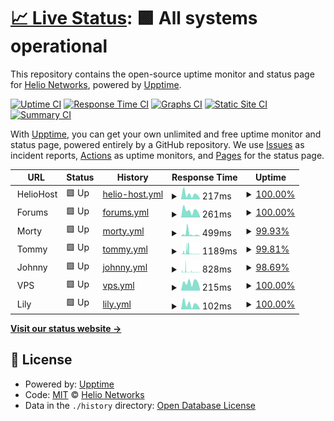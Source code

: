 # [📈 Live Status](https://status.heliohost.org): <!--live status--> **🟩 All systems operational**

This repository contains the open-source uptime monitor and status page for [Helio Networks](https://heliohost.org), powered by [Upptime](https://github.com/upptime/upptime).

[![Uptime CI](https://github.com/helionetworks/status/workflows/Uptime%20CI/badge.svg)](https://github.com/helionetworks/status/actions?query=workflow%3A%22Uptime+CI%22)
[![Response Time CI](https://github.com/helionetworks/status/workflows/Response%20Time%20CI/badge.svg)](https://github.com/helionetworks/status/actions?query=workflow%3A%22Response+Time+CI%22)
[![Graphs CI](https://github.com/helionetworks/status/workflows/Graphs%20CI/badge.svg)](https://github.com/helionetworks/status/actions?query=workflow%3A%22Graphs+CI%22)
[![Static Site CI](https://github.com/helionetworks/status/workflows/Static%20Site%20CI/badge.svg)](https://github.com/helionetworks/status/actions?query=workflow%3A%22Static+Site+CI%22)
[![Summary CI](https://github.com/helionetworks/status/workflows/Summary%20CI/badge.svg)](https://github.com/helionetworks/status/actions?query=workflow%3A%22Summary+CI%22)

With [Upptime](https://upptime.js.org), you can get your own unlimited and free uptime monitor and status page, powered entirely by a GitHub repository. We use [Issues](https://github.com/helionetworks/status/issues) as incident reports, [Actions](https://github.com/helionetworks/status/actions) as uptime monitors, and [Pages](https://status.heliohost.org) for the status page.

<!--start: status pages-->
<!-- This summary is generated by Upptime (https://github.com/upptime/upptime) -->
<!-- Do not edit this manually, your changes will be overwritten -->
<!-- prettier-ignore -->
| URL | Status | History | Response Time | Uptime |
| --- | ------ | ------- | ------------- | ------ |
| <img alt="" src="https://raw.githubusercontent.com/HelioNetworks/status/master/assets/favicon.ico" height="13"> HelioHost | 🟩 Up | [helio-host.yml](https://github.com/HelioNetworks/status/commits/HEAD/history/helio-host.yml) | <details><summary><img alt="Response time graph" src="./graphs/helio-host/response-time-week.png" height="20"> 217ms</summary><br><a href="https://status.heliohost.org/history/helio-host"><img alt="Response time 440" src="https://img.shields.io/endpoint?url=https%3A%2F%2Fraw.githubusercontent.com%2FHelioNetworks%2Fstatus%2FHEAD%2Fapi%2Fhelio-host%2Fresponse-time.json"></a><br><a href="https://status.heliohost.org/history/helio-host"><img alt="24-hour response time 65" src="https://img.shields.io/endpoint?url=https%3A%2F%2Fraw.githubusercontent.com%2FHelioNetworks%2Fstatus%2FHEAD%2Fapi%2Fhelio-host%2Fresponse-time-day.json"></a><br><a href="https://status.heliohost.org/history/helio-host"><img alt="7-day response time 217" src="https://img.shields.io/endpoint?url=https%3A%2F%2Fraw.githubusercontent.com%2FHelioNetworks%2Fstatus%2FHEAD%2Fapi%2Fhelio-host%2Fresponse-time-week.json"></a><br><a href="https://status.heliohost.org/history/helio-host"><img alt="30-day response time 403" src="https://img.shields.io/endpoint?url=https%3A%2F%2Fraw.githubusercontent.com%2FHelioNetworks%2Fstatus%2FHEAD%2Fapi%2Fhelio-host%2Fresponse-time-month.json"></a><br><a href="https://status.heliohost.org/history/helio-host"><img alt="1-year response time 459" src="https://img.shields.io/endpoint?url=https%3A%2F%2Fraw.githubusercontent.com%2FHelioNetworks%2Fstatus%2FHEAD%2Fapi%2Fhelio-host%2Fresponse-time-year.json"></a></details> | <details><summary><a href="https://status.heliohost.org/history/helio-host">100.00%</a></summary><a href="https://status.heliohost.org/history/helio-host"><img alt="All-time uptime 99.99%" src="https://img.shields.io/endpoint?url=https%3A%2F%2Fraw.githubusercontent.com%2FHelioNetworks%2Fstatus%2FHEAD%2Fapi%2Fhelio-host%2Fuptime.json"></a><br><a href="https://status.heliohost.org/history/helio-host"><img alt="24-hour uptime 100.00%" src="https://img.shields.io/endpoint?url=https%3A%2F%2Fraw.githubusercontent.com%2FHelioNetworks%2Fstatus%2FHEAD%2Fapi%2Fhelio-host%2Fuptime-day.json"></a><br><a href="https://status.heliohost.org/history/helio-host"><img alt="7-day uptime 100.00%" src="https://img.shields.io/endpoint?url=https%3A%2F%2Fraw.githubusercontent.com%2FHelioNetworks%2Fstatus%2FHEAD%2Fapi%2Fhelio-host%2Fuptime-week.json"></a><br><a href="https://status.heliohost.org/history/helio-host"><img alt="30-day uptime 100.00%" src="https://img.shields.io/endpoint?url=https%3A%2F%2Fraw.githubusercontent.com%2FHelioNetworks%2Fstatus%2FHEAD%2Fapi%2Fhelio-host%2Fuptime-month.json"></a><br><a href="https://status.heliohost.org/history/helio-host"><img alt="1-year uptime 99.98%" src="https://img.shields.io/endpoint?url=https%3A%2F%2Fraw.githubusercontent.com%2FHelioNetworks%2Fstatus%2FHEAD%2Fapi%2Fhelio-host%2Fuptime-year.json"></a></details>
| <img alt="" src="https://raw.githubusercontent.com/HelioNetworks/status/master/assets/favicon.ico" height="13"> Forums | 🟩 Up | [forums.yml](https://github.com/HelioNetworks/status/commits/HEAD/history/forums.yml) | <details><summary><img alt="Response time graph" src="./graphs/forums/response-time-week.png" height="20"> 261ms</summary><br><a href="https://status.heliohost.org/history/forums"><img alt="Response time 465" src="https://img.shields.io/endpoint?url=https%3A%2F%2Fraw.githubusercontent.com%2FHelioNetworks%2Fstatus%2FHEAD%2Fapi%2Fforums%2Fresponse-time.json"></a><br><a href="https://status.heliohost.org/history/forums"><img alt="24-hour response time 70" src="https://img.shields.io/endpoint?url=https%3A%2F%2Fraw.githubusercontent.com%2FHelioNetworks%2Fstatus%2FHEAD%2Fapi%2Fforums%2Fresponse-time-day.json"></a><br><a href="https://status.heliohost.org/history/forums"><img alt="7-day response time 261" src="https://img.shields.io/endpoint?url=https%3A%2F%2Fraw.githubusercontent.com%2FHelioNetworks%2Fstatus%2FHEAD%2Fapi%2Fforums%2Fresponse-time-week.json"></a><br><a href="https://status.heliohost.org/history/forums"><img alt="30-day response time 471" src="https://img.shields.io/endpoint?url=https%3A%2F%2Fraw.githubusercontent.com%2FHelioNetworks%2Fstatus%2FHEAD%2Fapi%2Fforums%2Fresponse-time-month.json"></a><br><a href="https://status.heliohost.org/history/forums"><img alt="1-year response time 490" src="https://img.shields.io/endpoint?url=https%3A%2F%2Fraw.githubusercontent.com%2FHelioNetworks%2Fstatus%2FHEAD%2Fapi%2Fforums%2Fresponse-time-year.json"></a></details> | <details><summary><a href="https://status.heliohost.org/history/forums">100.00%</a></summary><a href="https://status.heliohost.org/history/forums"><img alt="All-time uptime 99.99%" src="https://img.shields.io/endpoint?url=https%3A%2F%2Fraw.githubusercontent.com%2FHelioNetworks%2Fstatus%2FHEAD%2Fapi%2Fforums%2Fuptime.json"></a><br><a href="https://status.heliohost.org/history/forums"><img alt="24-hour uptime 100.00%" src="https://img.shields.io/endpoint?url=https%3A%2F%2Fraw.githubusercontent.com%2FHelioNetworks%2Fstatus%2FHEAD%2Fapi%2Fforums%2Fuptime-day.json"></a><br><a href="https://status.heliohost.org/history/forums"><img alt="7-day uptime 100.00%" src="https://img.shields.io/endpoint?url=https%3A%2F%2Fraw.githubusercontent.com%2FHelioNetworks%2Fstatus%2FHEAD%2Fapi%2Fforums%2Fuptime-week.json"></a><br><a href="https://status.heliohost.org/history/forums"><img alt="30-day uptime 100.00%" src="https://img.shields.io/endpoint?url=https%3A%2F%2Fraw.githubusercontent.com%2FHelioNetworks%2Fstatus%2FHEAD%2Fapi%2Fforums%2Fuptime-month.json"></a><br><a href="https://status.heliohost.org/history/forums"><img alt="1-year uptime 99.98%" src="https://img.shields.io/endpoint?url=https%3A%2F%2Fraw.githubusercontent.com%2FHelioNetworks%2Fstatus%2FHEAD%2Fapi%2Fforums%2Fuptime-year.json"></a></details>
| <img alt="" src="https://raw.githubusercontent.com/HelioNetworks/status/master/assets/morty.ico" height="13"> Morty | 🟩 Up | [morty.yml](https://github.com/HelioNetworks/status/commits/HEAD/history/morty.yml) | <details><summary><img alt="Response time graph" src="./graphs/morty/response-time-week.png" height="20"> 499ms</summary><br><a href="https://status.heliohost.org/history/morty"><img alt="Response time 369" src="https://img.shields.io/endpoint?url=https%3A%2F%2Fraw.githubusercontent.com%2FHelioNetworks%2Fstatus%2FHEAD%2Fapi%2Fmorty%2Fresponse-time.json"></a><br><a href="https://status.heliohost.org/history/morty"><img alt="24-hour response time 96" src="https://img.shields.io/endpoint?url=https%3A%2F%2Fraw.githubusercontent.com%2FHelioNetworks%2Fstatus%2FHEAD%2Fapi%2Fmorty%2Fresponse-time-day.json"></a><br><a href="https://status.heliohost.org/history/morty"><img alt="7-day response time 499" src="https://img.shields.io/endpoint?url=https%3A%2F%2Fraw.githubusercontent.com%2FHelioNetworks%2Fstatus%2FHEAD%2Fapi%2Fmorty%2Fresponse-time-week.json"></a><br><a href="https://status.heliohost.org/history/morty"><img alt="30-day response time 402" src="https://img.shields.io/endpoint?url=https%3A%2F%2Fraw.githubusercontent.com%2FHelioNetworks%2Fstatus%2FHEAD%2Fapi%2Fmorty%2Fresponse-time-month.json"></a><br><a href="https://status.heliohost.org/history/morty"><img alt="1-year response time 369" src="https://img.shields.io/endpoint?url=https%3A%2F%2Fraw.githubusercontent.com%2FHelioNetworks%2Fstatus%2FHEAD%2Fapi%2Fmorty%2Fresponse-time-year.json"></a></details> | <details><summary><a href="https://status.heliohost.org/history/morty">99.93%</a></summary><a href="https://status.heliohost.org/history/morty"><img alt="All-time uptime 100.00%" src="https://img.shields.io/endpoint?url=https%3A%2F%2Fraw.githubusercontent.com%2FHelioNetworks%2Fstatus%2FHEAD%2Fapi%2Fmorty%2Fuptime.json"></a><br><a href="https://status.heliohost.org/history/morty"><img alt="24-hour uptime 100.00%" src="https://img.shields.io/endpoint?url=https%3A%2F%2Fraw.githubusercontent.com%2FHelioNetworks%2Fstatus%2FHEAD%2Fapi%2Fmorty%2Fuptime-day.json"></a><br><a href="https://status.heliohost.org/history/morty"><img alt="7-day uptime 99.93%" src="https://img.shields.io/endpoint?url=https%3A%2F%2Fraw.githubusercontent.com%2FHelioNetworks%2Fstatus%2FHEAD%2Fapi%2Fmorty%2Fuptime-week.json"></a><br><a href="https://status.heliohost.org/history/morty"><img alt="30-day uptime 99.98%" src="https://img.shields.io/endpoint?url=https%3A%2F%2Fraw.githubusercontent.com%2FHelioNetworks%2Fstatus%2FHEAD%2Fapi%2Fmorty%2Fuptime-month.json"></a><br><a href="https://status.heliohost.org/history/morty"><img alt="1-year uptime 100.00%" src="https://img.shields.io/endpoint?url=https%3A%2F%2Fraw.githubusercontent.com%2FHelioNetworks%2Fstatus%2FHEAD%2Fapi%2Fmorty%2Fuptime-year.json"></a></details>
| <img alt="" src="https://raw.githubusercontent.com/HelioNetworks/status/master/assets/tommy.ico" height="13"> Tommy | 🟩 Up | [tommy.yml](https://github.com/HelioNetworks/status/commits/HEAD/history/tommy.yml) | <details><summary><img alt="Response time graph" src="./graphs/tommy/response-time-week.png" height="20"> 1189ms</summary><br><a href="https://status.heliohost.org/history/tommy"><img alt="Response time 786" src="https://img.shields.io/endpoint?url=https%3A%2F%2Fraw.githubusercontent.com%2FHelioNetworks%2Fstatus%2FHEAD%2Fapi%2Ftommy%2Fresponse-time.json"></a><br><a href="https://status.heliohost.org/history/tommy"><img alt="24-hour response time 226" src="https://img.shields.io/endpoint?url=https%3A%2F%2Fraw.githubusercontent.com%2FHelioNetworks%2Fstatus%2FHEAD%2Fapi%2Ftommy%2Fresponse-time-day.json"></a><br><a href="https://status.heliohost.org/history/tommy"><img alt="7-day response time 1189" src="https://img.shields.io/endpoint?url=https%3A%2F%2Fraw.githubusercontent.com%2FHelioNetworks%2Fstatus%2FHEAD%2Fapi%2Ftommy%2Fresponse-time-week.json"></a><br><a href="https://status.heliohost.org/history/tommy"><img alt="30-day response time 654" src="https://img.shields.io/endpoint?url=https%3A%2F%2Fraw.githubusercontent.com%2FHelioNetworks%2Fstatus%2FHEAD%2Fapi%2Ftommy%2Fresponse-time-month.json"></a><br><a href="https://status.heliohost.org/history/tommy"><img alt="1-year response time 815" src="https://img.shields.io/endpoint?url=https%3A%2F%2Fraw.githubusercontent.com%2FHelioNetworks%2Fstatus%2FHEAD%2Fapi%2Ftommy%2Fresponse-time-year.json"></a></details> | <details><summary><a href="https://status.heliohost.org/history/tommy">99.81%</a></summary><a href="https://status.heliohost.org/history/tommy"><img alt="All-time uptime 99.95%" src="https://img.shields.io/endpoint?url=https%3A%2F%2Fraw.githubusercontent.com%2FHelioNetworks%2Fstatus%2FHEAD%2Fapi%2Ftommy%2Fuptime.json"></a><br><a href="https://status.heliohost.org/history/tommy"><img alt="24-hour uptime 99.72%" src="https://img.shields.io/endpoint?url=https%3A%2F%2Fraw.githubusercontent.com%2FHelioNetworks%2Fstatus%2FHEAD%2Fapi%2Ftommy%2Fuptime-day.json"></a><br><a href="https://status.heliohost.org/history/tommy"><img alt="7-day uptime 99.81%" src="https://img.shields.io/endpoint?url=https%3A%2F%2Fraw.githubusercontent.com%2FHelioNetworks%2Fstatus%2FHEAD%2Fapi%2Ftommy%2Fuptime-week.json"></a><br><a href="https://status.heliohost.org/history/tommy"><img alt="30-day uptime 99.66%" src="https://img.shields.io/endpoint?url=https%3A%2F%2Fraw.githubusercontent.com%2FHelioNetworks%2Fstatus%2FHEAD%2Fapi%2Ftommy%2Fuptime-month.json"></a><br><a href="https://status.heliohost.org/history/tommy"><img alt="1-year uptime 99.93%" src="https://img.shields.io/endpoint?url=https%3A%2F%2Fraw.githubusercontent.com%2FHelioNetworks%2Fstatus%2FHEAD%2Fapi%2Ftommy%2Fuptime-year.json"></a></details>
| <img alt="" src="https://raw.githubusercontent.com/HelioNetworks/status/master/assets/johnny.ico" height="13"> Johnny | 🟩 Up | [johnny.yml](https://github.com/HelioNetworks/status/commits/HEAD/history/johnny.yml) | <details><summary><img alt="Response time graph" src="./graphs/johnny/response-time-week.png" height="20"> 828ms</summary><br><a href="https://status.heliohost.org/history/johnny"><img alt="Response time 974" src="https://img.shields.io/endpoint?url=https%3A%2F%2Fraw.githubusercontent.com%2FHelioNetworks%2Fstatus%2FHEAD%2Fapi%2Fjohnny%2Fresponse-time.json"></a><br><a href="https://status.heliohost.org/history/johnny"><img alt="24-hour response time 186" src="https://img.shields.io/endpoint?url=https%3A%2F%2Fraw.githubusercontent.com%2FHelioNetworks%2Fstatus%2FHEAD%2Fapi%2Fjohnny%2Fresponse-time-day.json"></a><br><a href="https://status.heliohost.org/history/johnny"><img alt="7-day response time 828" src="https://img.shields.io/endpoint?url=https%3A%2F%2Fraw.githubusercontent.com%2FHelioNetworks%2Fstatus%2FHEAD%2Fapi%2Fjohnny%2Fresponse-time-week.json"></a><br><a href="https://status.heliohost.org/history/johnny"><img alt="30-day response time 745" src="https://img.shields.io/endpoint?url=https%3A%2F%2Fraw.githubusercontent.com%2FHelioNetworks%2Fstatus%2FHEAD%2Fapi%2Fjohnny%2Fresponse-time-month.json"></a><br><a href="https://status.heliohost.org/history/johnny"><img alt="1-year response time 1027" src="https://img.shields.io/endpoint?url=https%3A%2F%2Fraw.githubusercontent.com%2FHelioNetworks%2Fstatus%2FHEAD%2Fapi%2Fjohnny%2Fresponse-time-year.json"></a></details> | <details><summary><a href="https://status.heliohost.org/history/johnny">98.69%</a></summary><a href="https://status.heliohost.org/history/johnny"><img alt="All-time uptime 99.94%" src="https://img.shields.io/endpoint?url=https%3A%2F%2Fraw.githubusercontent.com%2FHelioNetworks%2Fstatus%2FHEAD%2Fapi%2Fjohnny%2Fuptime.json"></a><br><a href="https://status.heliohost.org/history/johnny"><img alt="24-hour uptime 99.43%" src="https://img.shields.io/endpoint?url=https%3A%2F%2Fraw.githubusercontent.com%2FHelioNetworks%2Fstatus%2FHEAD%2Fapi%2Fjohnny%2Fuptime-day.json"></a><br><a href="https://status.heliohost.org/history/johnny"><img alt="7-day uptime 98.69%" src="https://img.shields.io/endpoint?url=https%3A%2F%2Fraw.githubusercontent.com%2FHelioNetworks%2Fstatus%2FHEAD%2Fapi%2Fjohnny%2Fuptime-week.json"></a><br><a href="https://status.heliohost.org/history/johnny"><img alt="30-day uptime 98.96%" src="https://img.shields.io/endpoint?url=https%3A%2F%2Fraw.githubusercontent.com%2FHelioNetworks%2Fstatus%2FHEAD%2Fapi%2Fjohnny%2Fuptime-month.json"></a><br><a href="https://status.heliohost.org/history/johnny"><img alt="1-year uptime 99.91%" src="https://img.shields.io/endpoint?url=https%3A%2F%2Fraw.githubusercontent.com%2FHelioNetworks%2Fstatus%2FHEAD%2Fapi%2Fjohnny%2Fuptime-year.json"></a></details>
| <img alt="" src="https://raw.githubusercontent.com/HelioNetworks/status/master/assets/vps.ico" height="13"> VPS | 🟩 Up | [vps.yml](https://github.com/HelioNetworks/status/commits/HEAD/history/vps.yml) | <details><summary><img alt="Response time graph" src="./graphs/vps/response-time-week.png" height="20"> 215ms</summary><br><a href="https://status.heliohost.org/history/vps"><img alt="Response time 456" src="https://img.shields.io/endpoint?url=https%3A%2F%2Fraw.githubusercontent.com%2FHelioNetworks%2Fstatus%2FHEAD%2Fapi%2Fvps%2Fresponse-time.json"></a><br><a href="https://status.heliohost.org/history/vps"><img alt="24-hour response time 127" src="https://img.shields.io/endpoint?url=https%3A%2F%2Fraw.githubusercontent.com%2FHelioNetworks%2Fstatus%2FHEAD%2Fapi%2Fvps%2Fresponse-time-day.json"></a><br><a href="https://status.heliohost.org/history/vps"><img alt="7-day response time 215" src="https://img.shields.io/endpoint?url=https%3A%2F%2Fraw.githubusercontent.com%2FHelioNetworks%2Fstatus%2FHEAD%2Fapi%2Fvps%2Fresponse-time-week.json"></a><br><a href="https://status.heliohost.org/history/vps"><img alt="30-day response time 354" src="https://img.shields.io/endpoint?url=https%3A%2F%2Fraw.githubusercontent.com%2FHelioNetworks%2Fstatus%2FHEAD%2Fapi%2Fvps%2Fresponse-time-month.json"></a><br><a href="https://status.heliohost.org/history/vps"><img alt="1-year response time 370" src="https://img.shields.io/endpoint?url=https%3A%2F%2Fraw.githubusercontent.com%2FHelioNetworks%2Fstatus%2FHEAD%2Fapi%2Fvps%2Fresponse-time-year.json"></a></details> | <details><summary><a href="https://status.heliohost.org/history/vps">100.00%</a></summary><a href="https://status.heliohost.org/history/vps"><img alt="All-time uptime 100.00%" src="https://img.shields.io/endpoint?url=https%3A%2F%2Fraw.githubusercontent.com%2FHelioNetworks%2Fstatus%2FHEAD%2Fapi%2Fvps%2Fuptime.json"></a><br><a href="https://status.heliohost.org/history/vps"><img alt="24-hour uptime 100.00%" src="https://img.shields.io/endpoint?url=https%3A%2F%2Fraw.githubusercontent.com%2FHelioNetworks%2Fstatus%2FHEAD%2Fapi%2Fvps%2Fuptime-day.json"></a><br><a href="https://status.heliohost.org/history/vps"><img alt="7-day uptime 100.00%" src="https://img.shields.io/endpoint?url=https%3A%2F%2Fraw.githubusercontent.com%2FHelioNetworks%2Fstatus%2FHEAD%2Fapi%2Fvps%2Fuptime-week.json"></a><br><a href="https://status.heliohost.org/history/vps"><img alt="30-day uptime 100.00%" src="https://img.shields.io/endpoint?url=https%3A%2F%2Fraw.githubusercontent.com%2FHelioNetworks%2Fstatus%2FHEAD%2Fapi%2Fvps%2Fuptime-month.json"></a><br><a href="https://status.heliohost.org/history/vps"><img alt="1-year uptime 100.00%" src="https://img.shields.io/endpoint?url=https%3A%2F%2Fraw.githubusercontent.com%2FHelioNetworks%2Fstatus%2FHEAD%2Fapi%2Fvps%2Fuptime-year.json"></a></details>
| <img alt="" src="https://raw.githubusercontent.com/HelioNetworks/status/master/assets/windows.ico" height="13"> Lily | 🟩 Up | [lily.yml](https://github.com/HelioNetworks/status/commits/HEAD/history/lily.yml) | <details><summary><img alt="Response time graph" src="./graphs/lily/response-time-week.png" height="20"> 102ms</summary><br><a href="https://status.heliohost.org/history/lily"><img alt="Response time 241" src="https://img.shields.io/endpoint?url=https%3A%2F%2Fraw.githubusercontent.com%2FHelioNetworks%2Fstatus%2FHEAD%2Fapi%2Flily%2Fresponse-time.json"></a><br><a href="https://status.heliohost.org/history/lily"><img alt="24-hour response time 10" src="https://img.shields.io/endpoint?url=https%3A%2F%2Fraw.githubusercontent.com%2FHelioNetworks%2Fstatus%2FHEAD%2Fapi%2Flily%2Fresponse-time-day.json"></a><br><a href="https://status.heliohost.org/history/lily"><img alt="7-day response time 102" src="https://img.shields.io/endpoint?url=https%3A%2F%2Fraw.githubusercontent.com%2FHelioNetworks%2Fstatus%2FHEAD%2Fapi%2Flily%2Fresponse-time-week.json"></a><br><a href="https://status.heliohost.org/history/lily"><img alt="30-day response time 188" src="https://img.shields.io/endpoint?url=https%3A%2F%2Fraw.githubusercontent.com%2FHelioNetworks%2Fstatus%2FHEAD%2Fapi%2Flily%2Fresponse-time-month.json"></a><br><a href="https://status.heliohost.org/history/lily"><img alt="1-year response time 247" src="https://img.shields.io/endpoint?url=https%3A%2F%2Fraw.githubusercontent.com%2FHelioNetworks%2Fstatus%2FHEAD%2Fapi%2Flily%2Fresponse-time-year.json"></a></details> | <details><summary><a href="https://status.heliohost.org/history/lily">100.00%</a></summary><a href="https://status.heliohost.org/history/lily"><img alt="All-time uptime 99.94%" src="https://img.shields.io/endpoint?url=https%3A%2F%2Fraw.githubusercontent.com%2FHelioNetworks%2Fstatus%2FHEAD%2Fapi%2Flily%2Fuptime.json"></a><br><a href="https://status.heliohost.org/history/lily"><img alt="24-hour uptime 100.00%" src="https://img.shields.io/endpoint?url=https%3A%2F%2Fraw.githubusercontent.com%2FHelioNetworks%2Fstatus%2FHEAD%2Fapi%2Flily%2Fuptime-day.json"></a><br><a href="https://status.heliohost.org/history/lily"><img alt="7-day uptime 100.00%" src="https://img.shields.io/endpoint?url=https%3A%2F%2Fraw.githubusercontent.com%2FHelioNetworks%2Fstatus%2FHEAD%2Fapi%2Flily%2Fuptime-week.json"></a><br><a href="https://status.heliohost.org/history/lily"><img alt="30-day uptime 100.00%" src="https://img.shields.io/endpoint?url=https%3A%2F%2Fraw.githubusercontent.com%2FHelioNetworks%2Fstatus%2FHEAD%2Fapi%2Flily%2Fuptime-month.json"></a><br><a href="https://status.heliohost.org/history/lily"><img alt="1-year uptime 99.92%" src="https://img.shields.io/endpoint?url=https%3A%2F%2Fraw.githubusercontent.com%2FHelioNetworks%2Fstatus%2FHEAD%2Fapi%2Flily%2Fuptime-year.json"></a></details>

<!--end: status pages-->

[**Visit our status website →**](https://status.heliohost.org)

## 📄 License

- Powered by: [Upptime](https://github.com/upptime/upptime)
- Code: [MIT](./LICENSE) © [Helio Networks](https://heliohost.org)
- Data in the `./history` directory: [Open Database License](https://opendatacommons.org/licenses/odbl/1-0/)
